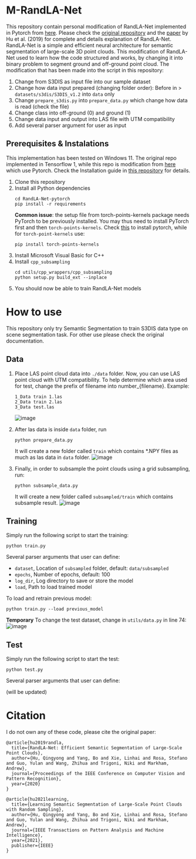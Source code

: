 # M-RandLA-Net
This repository contain personal modification of RandLA-Net implemented in Pytorch from [here](https://github.com/aRI0U/RandLA-Net-pytorch). Please check the [original repository](https://github.com/QingyongHu/RandLA-Net) and the [paper](https://arxiv.org/abs/1911.11236) by Hu et al. (2019) for complete and details explanation of RandLA-Net. RandLA-Net is a simple and efficient neural architecture for semantic segmentation of large-scale 3D point clouds. This modification of RandLA-Net used to learn how the code structured and works, by changing it into binary problem to segment ground and off-ground point cloud. The modification that has been made into the script in this repository:

1. Change from S3DIS as input file into our sample dataset
2. Change how data input prepared (changing folder order): Before in > `datasets/s3dis/S3DIS_v1.2` into `data` only
3. Change `prepare_s3dis.py` into `prepare_data.py` which change how data is read (check the file)
4. Change class into off-ground (0) and ground (1)
5. Change data input and output into LAS file with UTM compatibility
6. Add several parser argument for user as input

## Prerequisites & Instalations
This implementation has been tested on Windows 11. The original repo implemented in Tensorflow 1, while this repo is modification from [here](https://github.com/aRI0U/RandLA-Net-pytorch) which use Pytorch. Check the Installation guide in [this repository](https://github.com/aRI0U/RandLA-Net-pytorch) for details.

1. Clone this repository
2. Install all Python dependencies
   ```
   cd RandLA-Net-pytorch
   pip install -r requirements
   ```
   **Common issue**: the setup file from torch-points-kernels package needs PyTorch to be previously installed. You may thus need to install PyTorch first and then `torch-points-kernels`. Check [this](https://pytorch.org/get-started/locally/) to install pytorch, while for `torch-point-kernels` use:
   ```
   pip install torch-points-kernels
   ```
4. Install Microsoft Visual Basic for C++
5. Install `cpp_subsampling`
   ```
   cd utils/cpp_wrappers/cpp_subsampling
   python setup.py build_ext --inplace
   ```
7. You should now be able to train RandLA-Net models

# How to use
This repository only try Semantic Segmentation to train S3DIS data type on scene segmentation task. For other use please check the original documentation.

## Data
1. Place LAS point cloud data into `./data` folder. Now, you can use LAS point cloud with UTM compatibility. To help determine which area used for test, change the prefix of filename into number_{filename}. Example:
   ```
   1_Data train 1.las
   2_Data train 2.las
   3_Data test.las
   ```
   ![image](https://github.com/calvinwijaya/M-RandLA-Net/assets/88726143/6b204d73-3b15-44d3-8fe3-04d34b4a07fe)

2. After las data is inside `data` folder, run
   ```
   python prepare_data.py
   ```
   It will create a new folder called `train` which contains *.NPY files as much as las data in `data` folder.
   ![image](https://github.com/calvinwijaya/M-RandLA-Net/assets/88726143/c9cf7eab-37ed-4836-8236-e70c2be54704)

4. Finally, in order to subsample the point clouds using a grid subsampling, run:
   ```
   python subsample_data.py
   ```
   It will create a new folder called `subsampled/train` which contains subsample result.
   ![image](https://github.com/calvinwijaya/M-RandLA-Net/assets/88726143/99a0a900-0c1f-40e7-b9eb-77a145a70449)


## Training
Simply run the following script to start the training:
```
python train.py
```
Several parser arguments that user can define:

- `dataset`, Location of `subsampled` folder, default: `data/subsampled`
- `epochs`, Number of epochs, default: 100
- `log_dir`, Log directory to save or store the model
- `load`, Path to load trained model

To load and retrain previous model:
```
python train.py --load previous_model
```

**Temporary** To change the test dataset, change in `utils/data.py` in line 74:
![image](https://github.com/calvinwijaya/M-RandLA-Net/assets/88726143/4bc7c058-5be9-4828-affb-27f50064b101)


## Test
Simply run the following script to start the test:
```
python test.py
```
Several parser arguments that user can define:

(will be updated)


# Citation
I do not own any of these code, please cite the original paper:
```
@article{hu2019randla,
  title={RandLA-Net: Efficient Semantic Segmentation of Large-Scale Point Clouds},
  author={Hu, Qingyong and Yang, Bo and Xie, Linhai and Rosa, Stefano and Guo, Yulan and Wang, Zhihua and Trigoni, Niki and Markham, Andrew},
  journal={Proceedings of the IEEE Conference on Computer Vision and Pattern Recognition},
  year={2020}
}

@article{hu2021learning,
  title={Learning Semantic Segmentation of Large-Scale Point Clouds with Random Sampling},
  author={Hu, Qingyong and Yang, Bo and Xie, Linhai and Rosa, Stefano and Guo, Yulan and Wang, Zhihua and Trigoni, Niki and Markham, Andrew},
  journal={IEEE Transactions on Pattern Analysis and Machine Intelligence},
  year={2021},
  publisher={IEEE}
}
```
